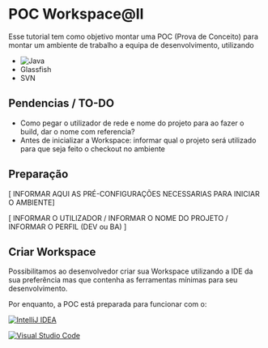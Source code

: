 # POC Workspace@II
Esse tutorial tem como objetivo montar uma POC (Prova de Conceito) para montar um ambiente de trabalho a equipa de desenvolvimento, utilizando
* ![Java](https://img.shields.io/badge/java-%23ED8B00.svg?style=for-the-badge&logo=openjdk&logoColor=white)
* Glassfish
* SVN

## Pendencias / TO-DO

* Como pegar o utilizador de rede e nome do projeto para ao fazer o build, dar o nome com referencia?
* Antes de inicializar a Workspace: informar qual o projeto será utilizado para que seja feito o checkout no ambiente

## Preparação

[ INFORMAR AQUI AS PRÉ-CONFIGURAÇÕES NECESSARIAS PARA INICIAR O AMBIENTE]

[ INFORMAR O UTILIZADOR / INFORMAR O NOME DO PROJETO / INFORMAR O PERFIL (DEV ou BA) ]

<!-- Dentro do ficheiro ``devfile.yaml`` altere apenas no atributo VARIABLES os dados

* PROJECT_NAME: siglas do projeto
* UTILIZADOR: seu utilizador de rede
* PROFILE: Informe seu perfil (DEV / BA ) -->

## Criar Workspace

Possibilitamos ao desenvolvedor criar sua Workspace utilizando a IDE da sua preferência mas que contenha as ferramentas mínimas para seu desenvolvimento.

Por enquanto, a POC está preparada para funcionar com o:

[![IntelliJ IDEA](https://img.shields.io/badge/IntelliJIDEA-356FCD.svg?style=for-the-badge&logo=intellij-idea&logoColor=white)](https://workspaces.openshift.com#https://github.com/thallesdc/poc-vdi-ii?che-editor=che-incubator/che-idea/latest)

[![Visual Studio Code](https://img.shields.io/badge/Visual%20Studio%20Code-356FCD.svg?style=for-the-badge&logo=visual-studio-code&logoColor=white)](https://workspaces.openshift.com#https://github.com/thallesdc/poc-vdi-ii?che-editor=che-incubator/che-code/latest)
<!-- > IntelliJ <br/>
[![Contribute](https://www.eclipse.org/che/contribute.svg)](https://workspaces.openshift.com#https://github.com/thallesdc/poc-vdi-ii?che-editor=che-incubator/che-idea/latest)

> Visual Studio <br/>
[![Contribute](https://www.eclipse.org/che/contribute.svg)](https://workspaces.openshift.com#https://github.com/thallesdc/poc-vdi-ii?che-editor=che-incubator/che-code/latest) -->